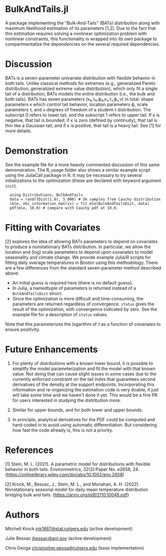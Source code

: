 
# BulkAndTails.jl

A package implementing the "Bulk-And-Tails" (BATs) distribution along with
maximum likelihood estimation of its parameters [1,2]. Due to the fact that
this estimation requires solving a nonlinear optimization problem with nonlinear constraints, 
this functionality is wrapped into its own package to compartmentalize the
dependencies on the several required dependencies.

# Discussion
BATs is a seven-parameter univariate distribution with flexible behavior in both tails.
Unlike classical methods for extremes (e.g., generalized Pareto distribution, generalized
extreme value distribution), which only fit a single tail of a distribution, BATs models the
entire distribution (i.e., the bulk and both tails). BATs has seven parameters (κ₀,τ₀,ϕ₀,κ₁,τ₁,ϕ₁,ν)
in total: shape parameters κ which control tail behavior, location parameters ϕ, scale
parameters τ, and ν degrees of freedom of a student-t distribution. The subscript 0 
refers to lower tail, and the subscript 1 refers to upper tail. If κ is negative, that tail is 
bounded; if κ is zero (defined by continuity), that tail is thin like a Gaussian tail; and if
κ is positive, that tail is a heavy tail. See [1] for more details.

# Demonstration

See the example file for a more heavily commented discussion of this same
demonstration. The R_usage folder also shows a similar example script using the JuliaCall package in R. It may be necessary to try several initializations to the
optimization (these are declared with keyword argument `init`).

````{julia}
  using Distributions, BulkAndTails
  data = rand(TDist(1.0), 5_000) # 5k samples from Cauchy distribution
  (mle, obs_information_matrix) = fit_mle(BulkAndTailsDist, data)
  pdf(mle, 10.0) # compare with Cauchy pdf at 10.0.
````

# Fitting with Covariates

[2] explores the idea of allowing BATs parameters to depend on covariates to produce a nonstationary BATs distribution. In particular, we allow the location and (log) scale parameters to depend upon covariates to model seasonality and climate change. We provide example Julia/R scripts for fitting daily average temperatures in Boston using this methodology. There are a few differences from the standard seven-parameter method described above:
 - An initial guess is required here (there is no default guess).
 - In Julia, a namedtuple of parameters is returned instead of a `BulkAndTailsDist` struct.
 - Since the optimization is more difficult and time-consuming, the parameters are returned regardless of convergence. `status` gives the result of the optimization, with convergence indicated by zero. See the example file for a description of `status` values.

Note that this parameterizes the logarithm of τ as a function of covariates to ensure positivity.

# Future Enhancements

1) For plenty of distributions with a known lower bound, it is possible to
simplify the model parameterization and fit the model with that known value. Not
doing that can cause slight issues in some cases due to the currently enforced
constraint on the tail index that guarantees second derivatives of the density
at the support endpoints. Incorporating this information and re-organizing the
estimation code is very doable, it just will take some time and we haven't done
it yet. This would be a fine PR for users interested in studying the
distribution more. 

2) Similar for upper bounds, and for both lower and upper bounds.

3) In principle, analytical derivatives for the PDF could be computed and
hard-coded in to avoid using automatic differentiation. But considering how fast
the code already is, this is not a priority.

# References

[1] Stein, M. L. (2021).  A parametric model for distributions with flexible behavior in both tails. Environmetrics, 32(2):Paper No. e2658, 24. (https://onlinelibrary.wiley.com/doi/abs/10.1002/env.2658)

[2] Krock, M., Bessac, J., Stein, M. L., and Monahan, A. H. (2022). Nonstationary seasonal model for daily mean temperature distribution bridging bulk and tails. (https://arxiv.org/pdf/2110.10046.pdf)

# Authors
Mitchell Krock <mk1867@stat.rutgers.edu> (active development)

Julie Bessac <jbessac@anl.gov> (active development)

Chris Geoga <christopher.geoga@rutgers.edu> (base implementation)

